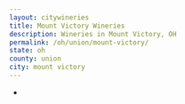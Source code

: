```yaml
---
layout: citywineries
title: Mount Victory Wineries
description: Wineries in Mount Victory, OH
permalink: /oh/union/mount-victory/
state: oh
county: union
city: mount victory
---
```

-
